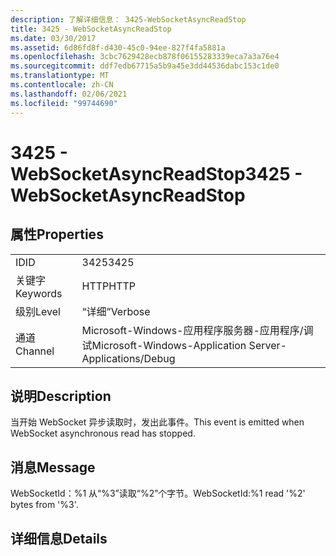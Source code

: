 ```yaml
---
description: 了解详细信息： 3425-WebSocketAsyncReadStop
title: 3425 - WebSocketAsyncReadStop
ms.date: 03/30/2017
ms.assetid: 6d86fd8f-d430-45c0-94ee-827f4fa5881a
ms.openlocfilehash: 3cbc7629428ecb878f06155283339eca7a3a76e4
ms.sourcegitcommit: ddf7edb67715a5b9a45e3dd44536dabc153c1de0
ms.translationtype: MT
ms.contentlocale: zh-CN
ms.lasthandoff: 02/06/2021
ms.locfileid: "99744690"
---
```

# <a name="3425---websocketasyncreadstop"></a><span data-ttu-id="054c9-103">3425 - WebSocketAsyncReadStop</span><span class="sxs-lookup"><span data-stu-id="054c9-103">3425 - WebSocketAsyncReadStop</span></span>

## <a name="properties"></a><span data-ttu-id="054c9-104">属性</span><span class="sxs-lookup"><span data-stu-id="054c9-104">Properties</span></span>  
  
|||  
|-|-|  
|<span data-ttu-id="054c9-105">ID</span><span class="sxs-lookup"><span data-stu-id="054c9-105">ID</span></span>|<span data-ttu-id="054c9-106">3425</span><span class="sxs-lookup"><span data-stu-id="054c9-106">3425</span></span>|  
|<span data-ttu-id="054c9-107">关键字</span><span class="sxs-lookup"><span data-stu-id="054c9-107">Keywords</span></span>|<span data-ttu-id="054c9-108">HTTP</span><span class="sxs-lookup"><span data-stu-id="054c9-108">HTTP</span></span>|  
|<span data-ttu-id="054c9-109">级别</span><span class="sxs-lookup"><span data-stu-id="054c9-109">Level</span></span>|<span data-ttu-id="054c9-110">“详细”</span><span class="sxs-lookup"><span data-stu-id="054c9-110">Verbose</span></span>|  
|<span data-ttu-id="054c9-111">通道</span><span class="sxs-lookup"><span data-stu-id="054c9-111">Channel</span></span>|<span data-ttu-id="054c9-112">Microsoft-Windows-应用程序服务器-应用程序/调试</span><span class="sxs-lookup"><span data-stu-id="054c9-112">Microsoft-Windows-Application Server-Applications/Debug</span></span>|  
  
## <a name="description"></a><span data-ttu-id="054c9-113">说明</span><span class="sxs-lookup"><span data-stu-id="054c9-113">Description</span></span>  

 <span data-ttu-id="054c9-114">当开始 WebSocket 异步读取时，发出此事件。</span><span class="sxs-lookup"><span data-stu-id="054c9-114">This event is emitted when WebSocket asynchronous read has stopped.</span></span>  
  
## <a name="message"></a><span data-ttu-id="054c9-115">消息</span><span class="sxs-lookup"><span data-stu-id="054c9-115">Message</span></span>  

 <span data-ttu-id="054c9-116">WebSocketId：%1 从“%3”读取“%2”个字节。</span><span class="sxs-lookup"><span data-stu-id="054c9-116">WebSocketId:%1 read '%2' bytes from '%3'.</span></span>  
  
## <a name="details"></a><span data-ttu-id="054c9-117">详细信息</span><span class="sxs-lookup"><span data-stu-id="054c9-117">Details</span></span>
